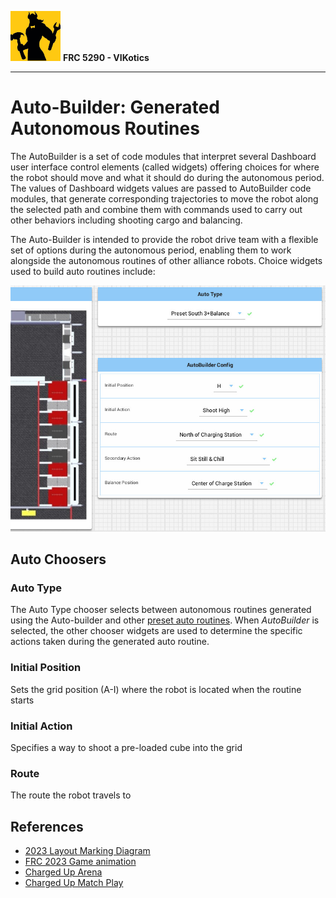 ![FRC 5290 - VIKotics](../../../../../../../doc/graphics/5920-vikotics-logo_80x80.png "FRC 5290 - VIKotics")
**FRC 5290 - VIKotics**

---

# Auto-Builder: Generated Autonomous Routines

The AutoBuilder is a set of code modules that interpret several Dashboard user
interface control elements (called widgets) offering choices for where the robot
should move and what it should do during the autonomous period.  The values of
Dashboard widgets values are passed to AutoBuilder code modules, that generate
corresponding trajectories to move the robot along the selected path and combine
them with commands used to carry out other behaviors including shooting cargo
and balancing.

The Auto-Builder is intended to provide the robot drive team with a flexible set
of options during the autonomous period, enabling them to work alongside the
autonomous routines of other alliance robots.  Choice widgets used to build auto
routines include:

![Auto-Builder Chooser Widgets](./graphics/autobuilder-choice-widgets.jpg "Auto-Builder Chooser Widgets")

## Auto Choosers

### Auto Type
The Auto Type chooser selects between autonomous routines generated using the
Auto-builder and other [preset auto routines](./preset-auto-routines.md).  When
_AutoBuilder_ is selected, the other chooser widgets are used to determine the
specific actions taken during the generated auto routine.

### Initial Position
Sets the grid position (A-I) where the robot is located when the routine starts

### Initial Action
Specifies a way to shoot a pre-loaded cube into the grid

### Route
The route the robot travels to 


## References

- [2023 Layout Marking Diagram](https://firstfrc.blob.core.windows.net/frc2023/FieldAssets/2023LayoutMarkingDiagram.pdf)
- [FRC 2023 Game animation](https://www.youtube.com/watch?v=0zpflsYc4PA&feature=youtu.be)
- [Charged Up Arena](https://firstfrc.blob.core.windows.net/frc2023/Manual/Sections/2023FRCGameManual-05.pdf)
- [Charged Up Match Play](https://firstfrc.blob.core.windows.net/frc2023/Manual/Sections/2023FRCGameManual-06.pdf)
